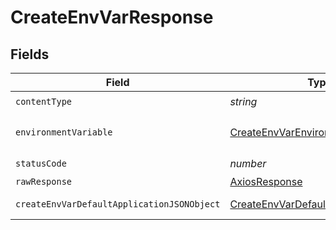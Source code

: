 # CreateEnvVarResponse


## Fields

| Field                                                                                               | Type                                                                                                | Required                                                                                            | Description                                                                                         |
| --------------------------------------------------------------------------------------------------- | --------------------------------------------------------------------------------------------------- | --------------------------------------------------------------------------------------------------- | --------------------------------------------------------------------------------------------------- |
| `contentType`                                                                                       | *string*                                                                                            | :heavy_check_mark:                                                                                  | N/A                                                                                                 |
| `environmentVariable`                                                                               | [CreateEnvVarEnvironmentVariable1](../../models/operations/createenvvarenvironmentvariable1.md)     | :heavy_minus_sign:                                                                                  | The environment variable.                                                                           |
| `statusCode`                                                                                        | *number*                                                                                            | :heavy_check_mark:                                                                                  | N/A                                                                                                 |
| `rawResponse`                                                                                       | [AxiosResponse](https://axios-http.com/docs/res_schema)                                             | :heavy_minus_sign:                                                                                  | N/A                                                                                                 |
| `createEnvVarDefaultApplicationJSONObject`                                                          | [CreateEnvVarDefaultApplicationJSON](../../models/operations/createenvvardefaultapplicationjson.md) | :heavy_minus_sign:                                                                                  | Error response.                                                                                     |